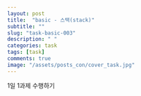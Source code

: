 ```yaml
---
layout: post
title:  "basic - 스택(stack)"
subtitle: ""
slug: "task-basic-003" 
description: " "
categories: task
tags: [task]
comments: true 
image: "/assets/posts_con/cover_task.jpg"
---
```


1일 1과제 수행하기 
